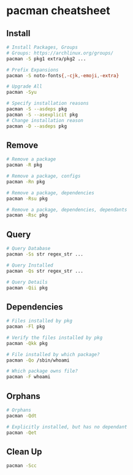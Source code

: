 # pacman cheatsheet

## Install

```bash
# Install Packages, Groups
# Groups: https://archlinux.org/groups/
pacman -S pkg1 extra/pkg2 ...

# Prefix Expansions
pacman -S noto-fonts{,-cjk,-emoji,-extra}

# Upgrade All
pacman -Syu

# Specify installation reasons
pacman -S --asdeps pkg
pacman -S --asexplicit pkg
# Change installation reason
pacman -D --asdeps pkg
```

## Remove

```bash
# Remove a package
pacman -R pkg

# Remove a package, configs
pacman -Rn pkg

# Remove a package, dependencies
pacman -Rsu pkg

# Remove a package, dependencies, dependants
pacman -Rsc pkg
```

## Query

```bash
# Query Database
pacman -Ss str regex_str ...

# Query Installed
pacman -Qs str regex_str ...

# Query Details
pacman -Qii pkg
```

## Dependencies

```bash
# Files installed by pkg
pacman -Fl pkg

# Verify the files installed by pkg
pacman -Qkk pkg

# File installed by which package?
pacman -Qo /sbin/whoami

# Which package owns file?
pacman -F whoami
```

## Orphans

```bash
# Orphans
pacman -Qdt

# Explicitly installed, but has no dependant
pacman -Qet
```

## Clean Up

```bash
pacman -Scc
```
